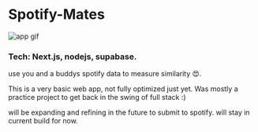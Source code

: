 
# Spotify-Mates

![app gif](https://i.imgur.com/YMqRUeG.gif)

### Tech: Next.js, nodejs, supabase.

use you and a buddys spotify data to measure similarity 😍.

This is a very basic web app, not fully optimized just yet.
Was mostly a practice project to get back in the swing of full stack :)

will be expanding and refining in the future to submit to spotify. will stay in current build for now.

